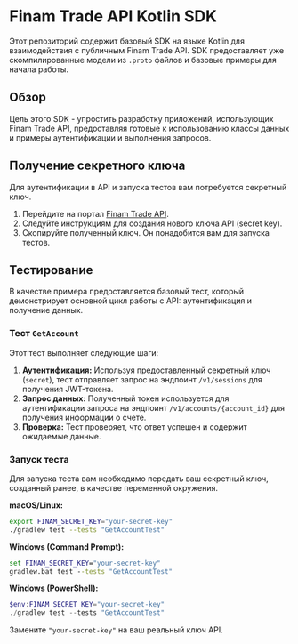 # Finam Trade API Kotlin SDK

Этот репозиторий содержит базовый SDK на языке Kotlin для взаимодействия с публичным Finam Trade API. SDK предоставляет уже скомпилированные модели из `.proto` файлов и базовые примеры для начала работы.

## Обзор

Цель этого SDK - упростить разработку приложений, использующих Finam Trade API, предоставляя готовые к использованию классы данных и примеры аутентификации и выполнения запросов.

## Получение секретного ключа

Для аутентификации в API и запуска тестов вам потребуется секретный ключ. 

1.  Перейдите на портал [Finam Trade API](https://tradeapi.finam.ru/docs/tokens/).
2.  Следуйте инструкциям для создания нового ключа API (secret key).
3.  Скопируйте полученный ключ. Он понадобится вам для запуска тестов.

## Тестирование

В качестве примера предоставляется базовый тест, который демонстрирует основной цикл работы с API: аутентификация и получение данных.

### Тест `GetAccount`

Этот тест выполняет следующие шаги:

1.  **Аутентификация:** Используя предоставленный секретный ключ (`secret`), тест отправляет запрос на эндпоинт `/v1/sessions` для получения JWT-токена.
2.  **Запрос данных:** Полученный токен используется для аутентификации запроса на эндпоинт `/v1/accounts/{account_id}` для получения информации о счете.
3.  **Проверка:** Тест проверяет, что ответ успешен и содержит ожидаемые данные.

### Запуск теста

Для запуска теста вам необходимо передать ваш секретный ключ, созданный ранее, в качестве переменной окружения.

**macOS/Linux:**
```bash
export FINAM_SECRET_KEY="your-secret-key"
./gradlew test --tests "GetAccountTest"
```

**Windows (Command Prompt):**
```cmd
set FINAM_SECRET_KEY="your-secret-key"
gradlew.bat test --tests "GetAccountTest"
```

**Windows (PowerShell):**
```powershell
$env:FINAM_SECRET_KEY="your-secret-key"
./gradlew test --tests "GetAccountTest"
```

Замените `"your-secret-key"` на ваш реальный ключ API.
